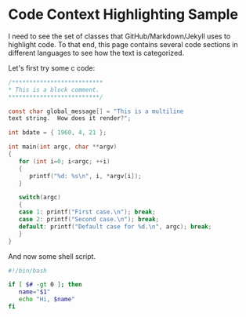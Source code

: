 # Code Context Highlighting Sample

I need to see the set of classes that GitHub/Markdown/Jekyll uses to
highlight code.  To that end, this page contains several code sections
in different languages to see how the text is categorized.

Let's first try some c code:
~~~c
/**************************
* This is a block comment.
**************************/

const char global_message[] = "This is a multiline
text string.  How does it render?";

int bdate = { 1960, 4, 21 };

int main(int argc, char **argv)
{
   for (int i=0; i<argc; ++i)
   {
      printf("%d: %s\n", i, *argv[i]);
   }

   switch(argc)
   {
   case 1: printf("First case.\n"); break;
   case 2: printf("Second case.\n"); break;
   default: printf("Default case for %d.\n", argc); break; 
   }
}
~~~

And now some shell script.
~~~sh
#!/bin/bash

if [ $# -gt 0 ]; then
   name="$1"
   echo "Hi, $name"
fi
~~~


